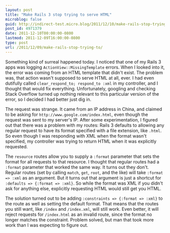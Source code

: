 ```yaml
---
layout: post
title: "Make Rails 3 stop trying to serve HTML"
microblog: false
guid: http://indirect-test.micro.blog/2011/12/10/make-rails-stop-trying-to/
post_id: 4971379
date: 2011-12-10T00:00:00-0800
lastmod: 2011-12-09T16:00:00-0800
type: post
url: /2011/12/09/make-rails-stop-trying-to/
---
```

Something kind of surreal happened today. I noticed that one of my Rails 3 apps was logging `ActionView::MissingTemplate` errors. When I looked into it, the error was coming from an HTML template that didn't exist. The problem was, that action wasn't supposed to serve HTML at all, ever. I had even dutifully called `clear_respond_to; respond_to :xml` in my controller, and I thought that would fix everything. Unfortunately, googling and checking Stack Overflow turned up nothing relevant to this particular version of the error, so I decided I had better just dig in.

The request was strange. It came from an IP address in China, and claimed to be asking for `http://www.google.com/index.html`, even though the request was sent to my server's IP. After some experimentation, I figured out that there was a problem with my routes: Rails 3 defaults to allowing any regular request to have its format specified with a file extension, like `.html`. So even though I was responding with XML when the format wasn't specified, my controller was trying to return HTML when it was explicitly requested.

The `resource` routes allow you to supply a `:format` parameter that sets the format for all requests to that resource. I thought that regular routes had a `:format` parameter that worked the same way. It turns out they don't. Regular routes (set by calling `match`, `get`, `root`, and the like) will take `:format => :xml` as an argument. But it turns out that argument is just a shortcut for `:defaults => {:format => :xml}`. So while the format was XML if you didn't ask for anything else, explicitly requesting HTML would still get you HTML.

The solution turned out to be adding `:constraints => {:format => :xml}` to the route as well as setting the default format. That means that the routes you still want, like `/index` and `/index.xml`, will still work. Even better, it will reject requests for `/index.html` as an invalid route, since the format no longer matches the constraint. Problem solved, but man that took more work than I was expecting to figure out.
